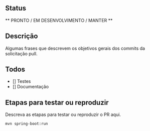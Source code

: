 ## Status
** PRONTO / EM DESENVOLVIMENTO / MANTER **

## Descrição
Algumas frases que descrevem os objetivos gerais dos commits da solicitação pull.

## Todos
- [] Testes
- [] Documentação

## Etapas para testar ou reproduzir
Descreva as etapas para testar ou reproduzir o PR aqui.

```sh
mvn spring-boot:run
```